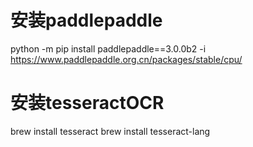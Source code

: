 # 安装paddlepaddle
python -m pip install paddlepaddle==3.0.0b2 -i https://www.paddlepaddle.org.cn/packages/stable/cpu/

# 安装tesseractOCR
brew install tesseract
brew install tesseract-lang

